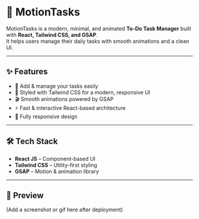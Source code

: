 # 🚀 MotionTasks

MotionTasks is a modern, minimal, and animated **To-Do Task Manager** built with **React, Tailwind CSS, and GSAP**.  
It helps users manage their daily tasks with smooth animations and a clean UI.

---

## ✨ Features
- 📌 Add & manage your tasks easily  
- 🎨 Styled with Tailwind CSS for a modern, responsive UI  
- 🎬 Smooth animations powered by GSAP  
- ⚡ Fast & interactive React-based architecture  
- 📱 Fully responsive design  

---

## 🛠️ Tech Stack
- **React JS** – Component-based UI  
- **Tailwind CSS** – Utility-first styling  
- **GSAP** – Motion & animation library  

---

## 📸 Preview
(Add a screenshot or gif here after deployment)

